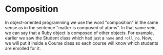 # Composition

In object-oriented programming we use the word "composition" in the same sense as in the sentence "matter is composed of atoms". In that same vein, we can say that a Ruby object is composed of other objects. For example, earlier we saw the Student class which had just a `name` and `roll_no`. Now, we will put it inside a Course class so each course will know which students are enrolled for it.
